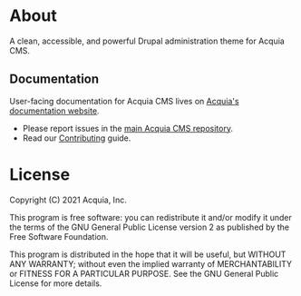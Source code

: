 # About

A clean, accessible, and powerful Drupal administration theme for Acquia CMS.

## Documentation

User-facing documentation for Acquia CMS lives on
[Acquia's documentation website](https://docs.acquia.com).

 * Please report issues in the [main Acquia CMS repository](https://github.com/acquia/acquia_cms).
 * Read our [Contributing](/CONTRIBUTING.md) guide.

# License

Copyright (C) 2021 Acquia, Inc.

This program is free software: you can redistribute it and/or modify it under the terms of the GNU General Public License version 2 as published by the Free Software Foundation.

This program is distributed in the hope that it will be useful, but WITHOUT ANY WARRANTY; without even the implied warranty of MERCHANTABILITY or FITNESS FOR A PARTICULAR PURPOSE.  See the GNU General Public License for more details.
